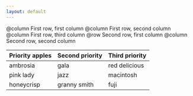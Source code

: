 ```yaml
---
layout: default
---
```

@column
First row, first column
@column
First row, second column
@column
First row, third column
@row
Second row, first column
@column
Second row, second column



| Priority apples | Second priority | Third priority |
|-------|--------|---------|
| ambrosia | gala | red delicious |
| pink lady | jazz | macintosh |
| honeycrisp | granny smith | fuji |
